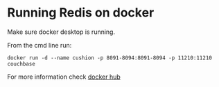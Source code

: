 # Running Redis on docker

Make sure docker desktop is running.

From the cmd line run:

`docker run -d --name cushion -p 8091-8094:8091-8094 -p 11210:11210 couchbase`

For more information check [docker hub](https://hub.docker.com/_/couchbase)
